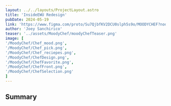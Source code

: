 ```yaml
--- 
layout: ../../layouts/ProjectLayout.astro
title: 'InsideEWU Redesign'
pubDate: 2024-05-19
link: 'https://www.figma.com/proto/Su7QjbfKV2DCU0slph5s9o/MOODYCHEF?node-id=0-1&t=kj6ziQDSdlkUJoGx-1'
author: 'Joey Sanchirico'
teaser: '../assets/MoodyChef/moodyChefTeaser.png'
image: [
'/MoodyChef/Chef_mood.png',
'/MoodyChef/Chef_pick.png',
'/MoodyChef/Chef_reciepes.png',
'/MoodyChef/ChefDesign.png',
'/MoodyChef/ChefFavorite.png',
'/MoodyChef/ChefFront.png',
'/MoodyChef/ChefSelection.png'
]
---
```


## Summary